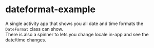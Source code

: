 # dateformat-example

A single activity app that shows you all date and time formats the `DateFormat` class can show.  
  There is also a spinner to lets you change locale in-app and see the date/time changes.
